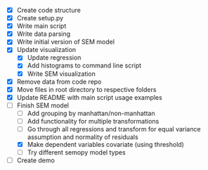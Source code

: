 * [x] Create code structure
* [x] Create setup.py
* [x] Write main script
* [x] Write data parsing
* [x] Write initial version of SEM model
* [x] Update visualization
    * [x] Update regression
    * [x] Add histograms to command line script
    * [x] Write SEM visualization
* [x] Remove data from code repo
* [x] Move files in root directory to respective folders
* [x] Update README with main script usage examples
* [ ] Finish SEM model
    * [ ] Add grouping by manhattan/non-manhattan
    * [ ] Add functionality for multiple transformations
    * [ ] Go through all regressions and transform for equal variance assumption and normality of residuals
    * [x] Make dependent variables covariate (using threshold)
    * [ ] Try different semopy model types
* [ ] Create demo